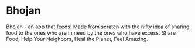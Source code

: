 # Bhojan
Bhojan - an app that feeds!
Made from scratch with the nifty idea of sharing food to the ones who are in need by the ones who have excess.
Share Food, Help Your Neighbors, Heal the Planet, Feel Amazing.
